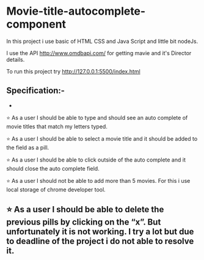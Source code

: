 # Movie-title-autocomplete-component

In this project i use basic of HTML CSS and Java Script and little bit nodeJs.

I use the API http://www.omdbapi.com/ for getting mavie and it's Director details.

To run this project try http://127.0.0.1:5500/index.html

## Specification:-
-
⭐ As a user I should be able to type and should see an auto complete of movie titles that match my letters typed.

⭐ As a user I should be able to select a movie title and it should be added to the field as a pill.

⭐ As a user I should be able to click outside of the auto complete and it should close the auto complete field.

⭐ As a user I should not be able to add more than 5 movies. For this i use local storage of chrome developer tool.

⭐ As a user I should be able to delete the previous pills by clicking on the “x”. But unfortunately it is not working. 
   I try a lot but due to deadline of the project i do not able to resolve it.
   -
